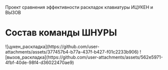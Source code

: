 Проект сравнения эффективности раскладок клавиатуры ИЦУКЕН и ВЫЗОВ
<h1>Состав команды ШНУРЫ</h1>
![цукен_раскладка](https://github.com/user-attachments/assets/377457b4-b77a-437f-b427-f01c2233b906)
![вызов_раскладка](https://github.com/user-attachments/assets/562e5971-4fbf-40de-98f4-d36022470ae9)
